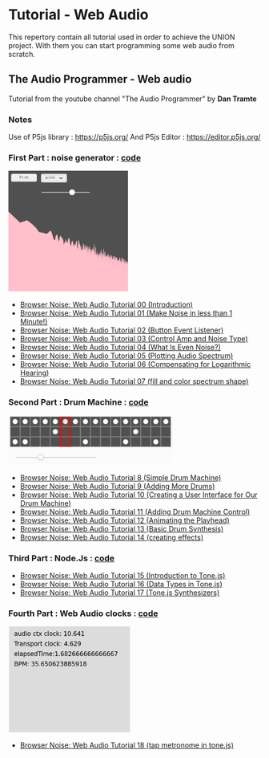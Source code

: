 # Tutorial - Web Audio

This repertory contain all tutorial used in order to achieve the UNION project.
With them you can start programming some web audio from scratch.

## The Audio Programmer - Web audio

Tutorial from the youtube channel "The Audio Programmer" by **Dan Tramte**

### Notes

Use of P5js library : https://p5js.org/
And P5js Editor : https://editor.p5js.org/

### First Part : noise generator : [code](./1-mrNoisy/)

<img src="./1-mrNoisy/mrNoisy.png" alt="mrNoisy" style="zoom: 67%;" />

- [Browser Noise: Web Audio Tutorial 00 (Introduction)](https://youtu.be/mmluIbsmvoY?list=PLLgJJsrdwhPywJe2TmMzYNKHdIZ3PASbr)
- [Browser Noise: Web Audio Tutorial 01 (Make Noise in less than 1 Minute!)](https://youtu.be/Rpl2-BEsX5M?list=PLLgJJsrdwhPywJe2TmMzYNKHdIZ3PASbr)
- [Browser Noise: Web Audio Tutorial 02 (Button Event Listener)](https://youtu.be/OjBcx7OVdCI?list=PLLgJJsrdwhPywJe2TmMzYNKHdIZ3PASbr)
- [Browser Noise: Web Audio Tutorial 03 (Control Amp and Noise Type)](https://youtu.be/wJr5h5wjkoc?list=PLLgJJsrdwhPywJe2TmMzYNKHdIZ3PASbr)
- [Browser Noise: Web Audio Tutorial 04 (What Is Even Noise?)](https://youtu.be/u_atkqBViN4?list=PLLgJJsrdwhPywJe2TmMzYNKHdIZ3PASbr)
- [Browser Noise: Web Audio Tutorial 05 (Plotting Audio Spectrum)](https://youtu.be/kusyCuMPrFc?list=PLLgJJsrdwhPywJe2TmMzYNKHdIZ3PASbr)
- [Browser Noise: Web Audio Tutorial 06 (Compensating for Logarithmic Hearing)](https://youtu.be/GLOZMmT5Oz4?list=PLLgJJsrdwhPywJe2TmMzYNKHdIZ3PASbr)
- [Browser Noise: Web Audio Tutorial 07 (fill and color spectrum shape)](https://youtu.be/bNXDC2lrm4U?list=PLLgJJsrdwhPywJe2TmMzYNKHdIZ3PASbr)

### Second Part : Drum Machine : [code](./2-DrumMachine/)

<img src="./2-DrumMachine/DrumMachine.png" alt="DrumMachine" style="zoom:67%;" />

- [Browser Noise: Web Audio Tutorial 8 (Simple Drum Machine)](https://youtu.be/oh99SrpXrjg?list=PLLgJJsrdwhPywJe2TmMzYNKHdIZ3PASbr)
- [Browser Noise: Web Audio Tutorial 9 (Adding More Drums)](https://youtu.be/eomGEYs-J08?list=PLLgJJsrdwhPywJe2TmMzYNKHdIZ3PASbr)
- [Browser Noise: Web Audio Tutorial 10 (Creating a User Interface for Our Drum Machine)](https://youtu.be/Oe375jjE-q8?list=PLLgJJsrdwhPywJe2TmMzYNKHdIZ3PASbr)
- [Browser Noise: Web Audio Tutorial 11 (Adding Drum Machine Control)](https://youtu.be/hP01m_gX7Uw?list=PLLgJJsrdwhPywJe2TmMzYNKHdIZ3PASbr)
- [Browser Noise: Web Audio Tutorial 12 (Animating the Playhead)](https://youtu.be/fRT3ryGz1F4?list=PLLgJJsrdwhPywJe2TmMzYNKHdIZ3PASbr)
- [Browser Noise: Web Audio Tutorial 13 (Basic Drum Synthesis)](https://youtu.be/GeEuRS6x6vM?list=PLLgJJsrdwhPywJe2TmMzYNKHdIZ3PASbr)
- [Browser Noise: Web Audio Tutorial 14 (creating effects)](https://youtu.be/DZlQLRps1r8?list=PLLgJJsrdwhPywJe2TmMzYNKHdIZ3PASbr)

### Third Part : Node.Js : [code](./3-ToneJS/)

- [Browser Noise: Web Audio Tutorial 15 (Introduction to Tone.js)](https://youtu.be/8u1aQdG5Nrk?list=PLLgJJsrdwhPywJe2TmMzYNKHdIZ3PASbr)
- [Browser Noise: Web Audio Tutorial 16 (Data Types in Tone.js)](https://youtu.be/W3--FZ8X9lM?list=PLLgJJsrdwhPywJe2TmMzYNKHdIZ3PASbr)
- [Browser Noise: Web Audio Tutorial 17 (Tone.js Synthesizers)](https://youtu.be/GOWj4IVpcag?list=PLLgJJsrdwhPywJe2TmMzYNKHdIZ3PASbr)

### Fourth Part :  Web Audio clocks : [code](./4-TapMetronome/)

<img src="./4-TapMetronome/TapMetronome.png" alt="TapMetronome" style="zoom:67%;" />

- [Browser Noise: Web Audio Tutorial 18 (tap metronome in tone.js)](https://youtu.be/31Qm_upl8kU?list=PLLgJJsrdwhPywJe2TmMzYNKHdIZ3PASbr)

